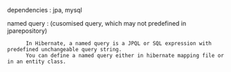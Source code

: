 dependencies : jpa, mysql

named query : (cusomised query, which may not predefined in jparepository)

          In Hibernate, a named query is a JPQL or SQL expression with predefined unchangeable query string. 
          You can define a named query either in hibernate mapping file or in an entity class.
